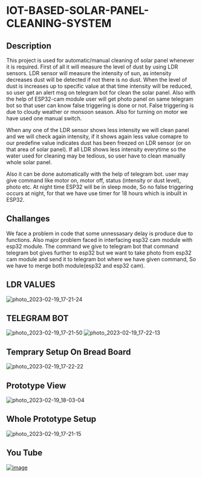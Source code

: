 # IOT-BASED-SOLAR-PANEL-CLEANING-SYSTEM

## Description
  This project is used for automatic/manual cleaning of solar panel whenever it is required. First of all it will measure the level of dust by using LDR sensors. LDR sensor will measure the intensity of sun, as intensity decreases dust will be detected if not there is no dust. When the level of dust is increases up to specific value at that time intensity will be reduced, so user get an alert msg on telegram bot for clean the solar panel. Also with the help of ESP32-cam module user will get photo panel on same telegram bot so that user can know false triggering is done or not. False triggering is due to cloudy weather or monsoon season. Also for turning on motor we have used one manual switch. 

  When any one of the LDR sensor shows less intensity we will clean panel and we will check again intensity, if it shows again less value comapre to our predefine value indicates dust has been freezed on LDR sensor (or on that area of solar panel). If all LDR shows less intensity everytime so the water used for cleaning may be tedious, so user have to clean manually whole solar panel.
  
  Also it can be done automatically with the help of telegram bot. user may give command like motor on, motor off, status (intensity or dust level), photo etc. At night time ESP32 will be in sleep mode, So no false triggering occurs at night, for that we have use timer for 18 hours which is inbuilt in ESP32.

## Challanges
We face a problem in code that some unnessasary delay is produce due to functions. Also major problem faced in interfacing esp32 cam module with esp32 module. The command we give to telegram bot that command telegram bot gives further to esp32 but we want to take photo from esp32 cam module and send it to telegram bot where we have given command, So we have to merge both module(esp32 and esp32 cam).

## LDR VALUES

![photo_2023-02-19_17-21-24](https://user-images.githubusercontent.com/124424323/219948760-fcdbcc3f-a10b-4946-b051-f4c090cd6b64.jpg)

## TELEGRAM BOT

![photo_2023-02-19_17-21-50](https://user-images.githubusercontent.com/124424323/219948796-d4e78e13-d648-49cc-b952-a721a7abd394.jpg)
![photo_2023-02-19_17-22-13](https://user-images.githubusercontent.com/124424323/219951736-8d4647aa-7569-4423-bbf6-25e05becc555.jpg)

## Temprary Setup On Bread Board

![photo_2023-02-19_17-22-22](https://user-images.githubusercontent.com/124424323/219951856-28cee4c7-67b6-467e-a419-c3e396ecb5ea.jpg)

## Prototype View

![photo_2023-02-19_18-03-04](https://user-images.githubusercontent.com/124424323/219951887-4cd73bf2-01ea-45ee-b0b6-9295ea7c7f22.jpg)

## Whole Prototype Setup

![photo_2023-02-19_17-21-15](https://user-images.githubusercontent.com/124424323/219952639-9423192d-8c87-441c-b662-2b83ef1d4670.jpg)


## You Tube
<a href=[https://youtu.be/SolaR4ohJPU](https://youtu.be/f6LSMIM1oa8)> ![image](https://user-images.githubusercontent.com/124425596/219943044-52ab591f-99d9-42aa-9d2f-920951f22c1d.png)
</a>
